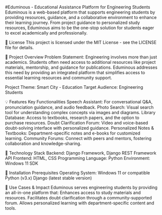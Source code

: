 #Eduminous - Educational Assistance Platform for Engineering Students
Eduminous is a web-based platform that supports engineering students by providing resources, guidance, and a collaborative environment to enhance their learning journey. From project guidance to personalized study resources, Eduminous aims to be the one-stop solution for students eager to excel academically and professionally.

📜 License
This project is licensed under the MIT License - see the LICENSE file for details.

📜 Project Overview
Problem Statement:
Engineering involves more than just academics. Students often need access to additional resources like project materials, mentorship, and guidance for publications. Eduminous addresses this need by providing an integrated platform that simplifies access to essential learning resources and community support.

Project Theme: Smart City - Education
Target Audience: Engineering Students

💡 Features
Key Functionalities
Speech Assistant: For conversational Q&A, pronunciation guidance, and audio feedback.
Photo Search: Visual search tool for understanding complex concepts via images and diagrams.
Library Database: Access to textbooks, research papers, and the option to purchase resources.
Doubt Clarification Forum: Video and voice-based doubt-solving interface with personalized guidance.
Personalized Notes & Textbooks: Department-specific notes and e-books for customized learning.
Community Forums: Connect with peers and mentors, fostering collaboration and knowledge-sharing.

📐 Technology Stack
Backend: Django Framework, Django REST Framework API
Frontend: HTML, CSS
Programming Language: Python
Environment: Windows 11 SDK

🚀 Installation
Prerequisites
Operating System: Windows 11 or compatible
Python (v3.x)
Django (latest stable version)

💼 Use Cases & Impact
Eduminous serves engineering students by providing an all-in-one platform that:
Enhances access to study materials and resources.
Facilitates doubt clarification through a community-supported forum.
Allows personalized learning with department-specific content and tools.
 
